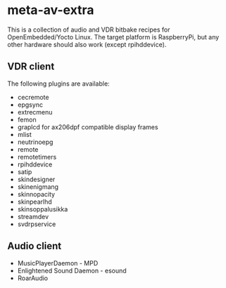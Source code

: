 meta-av-extra
=============

This is a collection of audio and VDR bitbake recipes for OpenEmbedded/Yocto Linux. The target platform is RaspberryPi, but any other hardware should also work (except rpihddevice).

VDR client
----------

The following plugins are available:

* cecremote
* epgsync
* extrecmenu
* femon
* graplcd for ax206dpf compatible display frames
* mlist
* neutrinoepg
* remote
* remotetimers
* rpihddevice
* satip
* skindesigner
* skinenigmang
* skinnopacity
* skinpearlhd
* skinsoppalusikka 
* streamdev
* svdrpservice

Audio client
------------

* MusicPlayerDaemon - MPD
* Enlightened Sound Daemon - esound 
* RoarAudio
